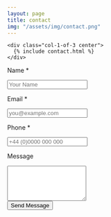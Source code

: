 ```yaml
---
layout: page
title: contact
img: "/assets/img/contact.png"
---
```


<div class="containter">
  <div class="row text-center">

    <div class="col-1-of-3 center">
      {% include contact.html %}
    </div>

  </div>
</div>

<form class="grey-bg" action="https://formspree.io/office@shepherdtone.co.uk" method="POST">
  <div class="row">
    <div class="col-1-of-3 "><p class="text-right text-center-xs text-center-sm"> Name <span class="red">*</span> </p></div>
    <div class="col-2-of-3"><input type="text" name="name" placeholder="Your Name" required=""><br></div>
  </div>
  <div class="row">
    <div class="col-1-of-3 "><p class="text-right text-center-xs text-center-sm"> Email <span class="red">*</span> </p></div>
    <div class="col-2-of-3"><input type="email" name="email" placeholder="you@example.com" required=""><br></div>
  </div>
  <div class="row">
    <div class="col-1-of-3 "><p class="text-right text-center-xs text-center-sm"> Phone <span class="red">*</span> </p></div>
    <div class="col-2-of-3"><input type="phone" name="phone" placeholder="+44 (0)0000 000 000" required=""><br></div>
  </div>
  <div class="row">
    <div class="col-1-of-3"><p class="text-right text-center-xs text-center-sm"> Message </p></div>
    <div class="col-2-of-3"><textarea name="message" rows="5"></textarea></div>
  </div>


  <div class="row">
    <input type="submit" value="Send Message" class="button red-bg white medium center">
  </div>
</form>
